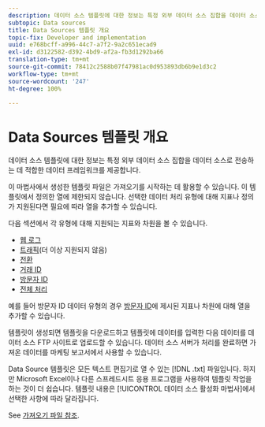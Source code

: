 ```yaml
---
description: 데이터 소스 템플릿에 대한 정보는 특정 외부 데이터 소스 집합을 데이터 소스로 전송하는 데 적합한 데이터 프레임워크를 제공합니다.
subtopic: Data sources
title: Data Sources 템플릿 개요
topic-fix: Developer and implementation
uuid: e768bcff-a996-44c7-a7f2-9a2c651ecad9
exl-id: d3122582-d392-4bd9-af2a-fb3d1292ba66
translation-type: tm+mt
source-git-commit: 78412c2588b07f47981ac0d953893db6b9e1d3c2
workflow-type: tm+mt
source-wordcount: '247'
ht-degree: 100%

---
```


# Data Sources 템플릿 개요

데이터 소스 템플릿에 대한 정보는 특정 외부 데이터 소스 집합을 데이터 소스로 전송하는 데 적합한 데이터 프레임워크를 제공합니다.

이 마법사에서 생성한 템플릿 파일은 가져오기를 시작하는 데 활용할 수 있습니다. 이 템플릿에서 정의한 열에 제한되지 않습니다. 선택한 데이터 처리 유형에 대해 지표나 정의가 지원된다면 필요에 따라 열을 추가할 수 있습니다. 

다음 섹션에서 각 유형에 대해 지원되는 지표와 차원을 볼 수 있습니다.

* [웹 로그](/help/import/c-data-sources/c-datasrc-types/datasrc-web-log.md)
* [트래픽](/help/import/c-data-sources/c-datasrc-types/datasrc-traffic.md)(더 이상 지원되지 않음)
* [전환](/help/import/c-data-sources/c-datasrc-types/datasrc-conversion.md)
* [거래 ID](/help/import/c-data-sources/c-datasrc-types/datasrc-transactionid.md)
* [방문자 ID](/help/import/c-data-sources/c-datasrc-types/datasrc-visitorid.md)
* [전체 처리](/help/import/c-data-sources/c-datasrc-types/datasrc-full-processing.md)

예를 들어 방문자 ID 데이터 유형의 경우 [방문자 ID](/help/import/c-data-sources/c-datasrc-types/datasrc-visitorid.md)에 제시된 지표나 차원에 대해 열을 추가할 수 있습니다.

템플릿이 생성되면 템플릿을 다운로드하고 템플릿에 데이터를 입력한 다음 데이터를 데이터 소스 FTP 사이트로 업로드할 수 있습니다. 데이터 소스 서버가 처리를 완료하면 가져온 데이터를 마케팅 보고서에서 사용할 수 있습니다.

Data Source 템플릿은 모든 텍스트 편집기로 열 수 있는 [!DNL .txt] 파일입니다. 하지만 Microsoft Excel이나 다른 스프레드시트 응용 프로그램을 사용하여 템플릿 작업을 하는 것이 더 쉽습니다. 템플릿 내용은 [!UICONTROL 데이터 소스 활성화 마법사]에서 선택한 사항에 따라 달라집니다.

See [가져오기 파일 참조](/help/import/c-data-sources/datasrc-template/datasrc-import-file-reference.md).
